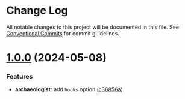 # Change Log

All notable changes to this project will be documented in this file.
See [Conventional Commits](https://conventionalcommits.org) for commit guidelines.

# [1.0.0](https://github.com/d-zero-dev/tools/compare/@d-zero/archaeologist@1.0.0-alpha.3...@d-zero/archaeologist@1.0.0) (2024-05-08)

### Features

- **archaeologist:** add `hooks` option ([c36856a](https://github.com/d-zero-dev/tools/commit/c36856a77927da5f814644604b50b44bb742d4e4))
